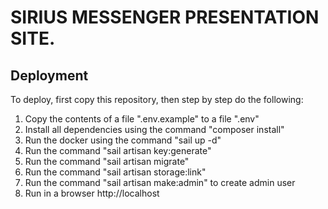 # SIRIUS MESSENGER PRESENTATION SITE.

## Deployment
To deploy, first copy this repository, then step by step do the following:

1. Copy the contents of a file ".env.example" to a file ".env"
2. Install all dependencies using the command "composer install"
3. Run the docker using the command "sail up -d"
4. Run the command "sail artisan key:generate"
5. Run the command "sail artisan migrate"
6. Run the command "sail artisan storage:link"
7. Run the command "sail artisan make:admin" to create admin user
8. Run in a browser http://localhost
